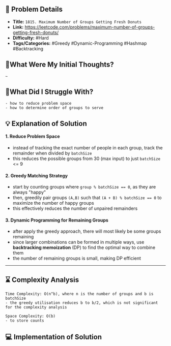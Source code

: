 ## 📝 Problem Details

- **Title:** `1815. Maximum Number of Groups Getting Fresh Donuts`
- **Link:** https://leetcode.com/problems/maximum-number-of-groups-getting-fresh-donuts/
- **Difficulty:** #Hard 
- **Tags/Categories:** #Greedy #Dynamic-Programming #Hashmap #Backtracking 

## 💭What Were My Initial Thoughts?

```
~
```

## 🤔What Did I Struggle With?

```
- how to reduce problem space 
- how to determine order of groups to serve
```

## 💡 Explanation of Solution

#### 1. Reduce Problem Space

- instead of tracking the exact number of people in each group, track the remainder when divided by `batchSize`
- this reduces the possible groups from 30 (max input) to just `batchSize` <= 9

#### 2. Greedy Matching Strategy

- start by counting groups where `group % batchSize == 0`, as they are always "happy"
- then, greedily pair groups `(A,B)` such that `(A + B) % batchSize == 0` to maximize the number of happy groups
- this effectively reduces the number of unpaired remainders

#### 3. Dynamic Programming for Remaining Groups

- after apply the greedy approach, there will most likely be some groups remaining
- since larger combinations can be formed in multiple ways, use **backtracking memoization** (DP) to find the optimal way to combine them
- the number of remaining groups is small, making DP efficient 

---
## ⌛ Complexity Analysis

```
Time Complexity: O(n^b), where n is the number of groups and b is batchSize
- the greedy utilisation reduces b to b/2, which is not significant for the complexity analysis

Space Complexity: O(b)
- to store counts
```

## 💻 Implementation of Solution

```cpp

```